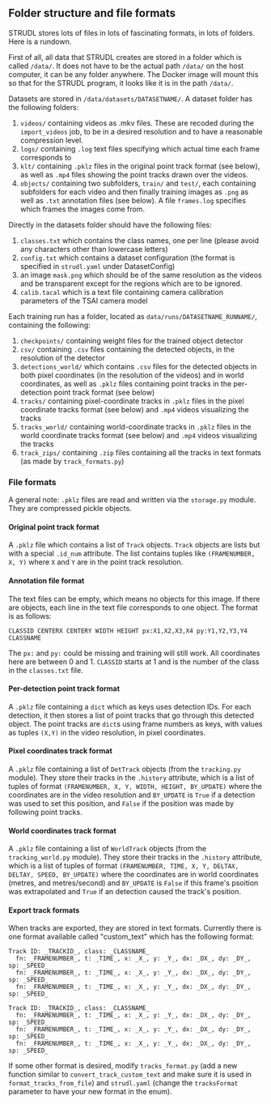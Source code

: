 ## Folder structure and file formats

STRUDL stores lots of files in lots of fascinating formats, in lots of folders. Here is a rundown.

First of all, all data that STRUDL creates are stored in a folder which is called `/data/`. It does not have to be the actual path `/data/` on the host computer, it can be any folder anywhere. The Docker image will mount this so that for the STRUDL program, it looks like it is in the path `/data/`.

Datasets are stored in `/data/datasets/DATASETNAME/`. A dataset folder has the following folders:

1. `videos/` containing videos as .mkv files. These are recoded during the `import_videos` job, to be in a desired resolution and to have a reasonable compression level.
1. `logs/` containing `.log` text files specifying which actual time each frame corresponds to
1. `klt/` containing `.pklz` files in the original point track format (see below), as well as `.mp4` files showing the point tracks drawn over the videos.
1. `objects/` containing two subfolders, `train/` and `test/`, each containing subfolders for each video and then finally training images as `.png` as well as `.txt` annotation files (see below). A file `frames.log` specifies which frames the images come from.

Directly in the datasets folder should have the following files:

1. `classes.txt` which contains the class names, one per line (please avoid any characters other than lowercase letters)
1. `config.txt` which contains a dataset configuration (the format is specified in `strudl.yaml` under DatasetConfig)
1. an image `mask.png` which should be of the same resolution as the videos and be transparent except for the regions which are to be ignored.
1. `calib.tacal` which is a text file containing camera calibration parameters of the TSAI camera model

Each training run has a folder, located as `data/runs/DATASETNAME_RUNNAME/`, containing the following:

1. `checkpoints/` containing weight files for the trained object detector
1. `csv/` containing `.csv` files containing the detected objects, in the resolution of the detector
1. `detections_world/` which contains `.csv` files for the detected objects in both pixel coordinates (in the resolution of the videos) and in world coordinates, as well as `.pklz` files containing point tracks in the per-detection point track format (see below)
1. `tracks/` containing pixel-coordinate tracks in `.pklz` files in the pixel coordinate tracks format (see below) and `.mp4` videos visualizing the tracks
1. `tracks_world/` containing world-coordinate tracks in `.pklz` files in the world coordinate tracks format (see below) and `.mp4` videos visualizing the tracks
1. `track_zips/` containing `.zip` files containing all the tracks in text formats (as made by `track_formats.py`)

### File formats

A general note: `.pklz` files are read and written via the `storage.py` module. They are compressed pickle objects.

#### Original point track format

A `.pklz` file which contains a list of `Track` objects. `Track` objects are lists but with a special `.id_num` attribute. The list contains tuples like `(FRAMENUMBER, X, Y)` where `X` and `Y` are in the point track resolution.

#### Annotation file format

The text files can be empty, which means no objects for this image. If there are objects, each line in the text file corresponds to one object. The format is as follows:

`CLASSID CENTERX CENTERY WIDTH HEIGHT px:X1,X2,X3,X4 py:Y1,Y2,Y3,Y4 CLASSNAME`

The `px:` and `py:` could be missing and training will still work. All coordinates here are between 0 and 1. `CLASSID` starts at 1 and is the number of the class in the `classes.txt` file.

#### Per-detection point track format

A `.pklz` file containing a `dict` which as keys uses detection IDs. For each detection, it then stores a list of point tracks that go through this detected object. The point tracks are `dict`s using frame numbers as keys, with values as tuples `(X,Y)` in the video resolution, in pixel coordinates.

#### Pixel coordinates track format

A `.pklz` file containing a list of `DetTrack` objects (from the `tracking.py` module). They store their tracks in the `.history` attribute, which is a list of tuples of format `(FRAMENUMBER, X, Y, WIDTH, HEIGHT, BY_UPDATE)` where the coordinates are in the video resolution and `BY_UPDATE` is `True` if a detection was used to set this position, and `False` if the position was made by following point tracks.

#### World coordinates track format

A `.pklz` file containing a list of `WorldTrack` objects (from the `tracking_world.py` module). They store their tracks in the `.history` attribute, which is a list of tuples of format `(FRAMENUMBER, TIME, X, Y, DELTAX, DELTAY, SPEED, BY_UPDATE)` where the coordinates are in world coordinates (metres, and metres/second) and `BY_UPDATE` is `False` if this frame's psoition was extrapolated and `True` if an detection caused the track's position.

#### Export track formats

When tracks are exported, they are stored in text formats. Currently there is one format available called "custom_text" which has the following format:

```
Track ID: _TRACKID_, class: _CLASSNAME_
  fn: _FRAMENUMBER_, t: _TIME_, x: _X_, y: _Y_, dx: _DX_, dy: _DY_, sp: _SPEED_ 
  fn: _FRAMENUMBER_, t: _TIME_, x: _X_, y: _Y_, dx: _DX_, dy: _DY_, sp: _SPEED_
  fn: _FRAMENUMBER_, t: _TIME_, x: _X_, y: _Y_, dx: _DX_, dy: _DY_, sp: _SPEED_
  
Track ID: _TRACKID_, class: _CLASSNAME_
  fn: _FRAMENUMBER_, t: _TIME_, x: _X_, y: _Y_, dx: _DX_, dy: _DY_, sp: _SPEED_ 
  fn: _FRAMENUMBER_, t: _TIME_, x: _X_, y: _Y_, dx: _DX_, dy: _DY_, sp: _SPEED_
  fn: _FRAMENUMBER_, t: _TIME_, x: _X_, y: _Y_, dx: _DX_, dy: _DY_, sp: _SPEED_  
```

If some other format is desired, modify `tracks_format.py` (add a new function similar to `convert_track_custom_text` and make sure it is used in `format_tracks_from_file`) and `strudl.yaml` (change the `tracksFormat` parameter to have your new format in the enum).
